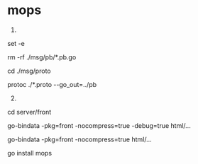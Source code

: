# mops
1)

set -e

rm -rf ./msg/pb/*.pb.go

cd ./msg/proto

protoc ./*.proto --go_out=../pb


2)

cd server/front

go-bindata -pkg=front -nocompress=true -debug=true html/...

go-bindata -pkg=front -nocompress=true html/...

go install mops

